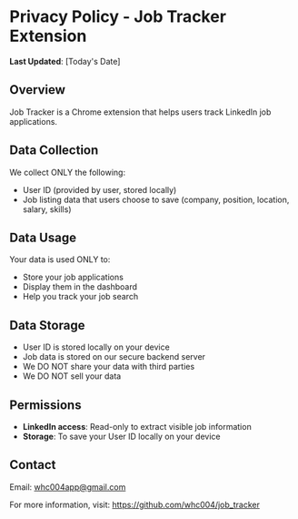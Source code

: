# Privacy Policy - Job Tracker Extension

**Last Updated**: [Today's Date]

## Overview
Job Tracker is a Chrome extension that helps users track LinkedIn job applications.

## Data Collection
We collect ONLY the following:
- User ID (provided by user, stored locally)
- Job listing data that users choose to save (company, position, location, salary, skills)

## Data Usage
Your data is used ONLY to:
- Store your job applications
- Display them in the dashboard
- Help you track your job search

## Data Storage
- User ID is stored locally on your device
- Job data is stored on our secure backend server
- We DO NOT share your data with third parties
- We DO NOT sell your data

## Permissions
- **LinkedIn access**: Read-only to extract visible job information
- **Storage**: To save your User ID locally on your device

## Contact
Email: whc004app@gmail.com

For more information, visit: https://github.com/whc004/job_tracker